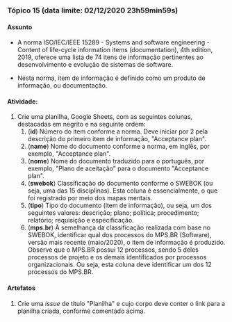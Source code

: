 ### Tópico 15 (data limite: **02/12/2020 23h59min59s**)

#### Assunto

- A norma ISO/IEC/IEEE 15289 - Systems and software engineering - Content of life-cycle information items (documentation), 
4th edition, 2019, oferece uma lista de 74 itens de informação pertinentes ao 
desenvolvimento e evolução de sistemas de software. 

- Nesta norma, item de informação é definido como um produto de informação, ou documentação. 

#### Atividade:

1. Crie uma planilha, Google Sheets, com as seguintes colunas, destacadas em negrito e na seguinte ordem:
   1. (**id**) Número do item conforme a norma. Deve iniciar por 2 pela descrição do primeiro item de informação, "Acceptance plan".
   1. (**name**) Nome do documento conforme a norma, em inglês, por exemplo, "Acceptance plan".
   1. (**nome**) Nome do documento traduzido para o português, por exemplo, "Plano de aceitação" para o documento "Acceptance plan".
   1. (**swebok**) Classificação do documento conforme o SWEBOK (ou seja, uma das 15 disciplinas). Esta coluna é essencialmente, o que foi registrado por meio dos mapas mentais.
   1. (**tipo**) Tipo do documento (item de informação), ou seja, um dos seguintes valores: descrição; plano; política; procedimento; relatório; requisição e especificação.
   1. (**mps.br**) À semelhança da classificação realizada com base no SWEBOK, identificar qual dos processos do MPS.BR (Software), versão mais recente (maio/2020), o item de informação é produzido. 
   Observe que o MPS.BR possui 12 processos, sendo 5 deles processos de projeto e os demais identificados por processos organizacionais. Ou 
   seja, esta coluna deve identificar um dos 12 processos do MPS.BR.

#### Artefatos

1. Crie uma _issue_ de título "Planilha" e cujo corpo deve conter
o link para a planilha criada, conforme comentado acima.
